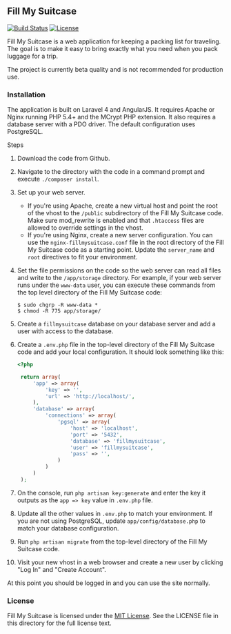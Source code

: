 ## Fill My Suitcase

[![Build Status](https://travis-ci.org/aag/fillmysuitcase.svg?branch=master)](https://travis-ci.org/aag/fillmysuitcase) [![License](https://img.shields.io/badge/License-MIT-blue.svg)](LICENSE)

Fill My Suitcase is a web application for keeping a packing list for traveling.
The goal is to make it easy to bring exactly what you need when you pack luggage
for a trip.

The project is currently beta quality and is not recommended for production use.

### Installation

The application is built on Laravel 4 and AngularJS.  It requires Apache or
Nginx running PHP 5.4+ and the MCrypt PHP extension.  It also requires a
database server with a PDO driver.  The default configuration uses PostgreSQL.

Steps

1. Download the code from Github.
2. Navigate to the directory with the code in a command prompt and execute
   `./composer install`.
3. Set up your web server.
   * If you're using Apache, create a new virtual host and point the root of
   the vhost to the `/public` subdirectory of the Fill My Suitcase code. Make
   sure mod_rewrite is enabled and that `.htaccess` files are allowed to
   override settings in the vhost.
   * If you're using Nginx, create a new server configuration. You can use the
   `nginx-fillmysuitcase.conf` file in the root directory of the Fill My
   Suitcase code as a starting point. Update the `server_name` and `root`
   directives to fit your environment.
4. Set the file permissions on the code so the web server can read all files
   and write to the `/app/storage` directory. For example, if your web server
   runs under the `www-data` user, you can execute these commands from the
   top level directory of the Fill My Suitcase code:

   ```
   $ sudo chgrp -R www-data *
   $ chmod -R 775 app/storage/
   ```
5. Create a `fillmysuitcase` database on your database server and add a user
   with access to the database.
6. Create a `.env.php` file in the top-level directory of the Fill My Suitcase
   code and add your local configuration. It should look something like this:
   ```php
   <?php

    return array(
        'app' => array(
            'key' => '',
            'url' => 'http://localhost/',
        ),
        'database' => array(
            'connections' => array(
                'pgsql' => array(
                    'host' => 'localhost',
                    'port' => '5432',
                    'database' => 'fillmysuitcase',
                    'user' => 'fillmysuitcase',
                    'pass' => '',
                )
            )
        )
    );
    ```

7. On the console, run `php artisan key:generate` and enter the key it outputs
   as the `app => key` value in `.env.php` file.
8. Update all the other values in `.env.php` to match your environment. If you
   are not using PostgreSQL, update `app/config/database.php` to match your
   database configuration.
9. Run `php artisan migrate` from the top-level directory of the Fill My
   Suitcase code.
10. Visit your new vhost in a web browser and create a new user by clicking
   "Log In" and "Create Account".

At this point you should be logged in and you can use the site normally.

### License

Fill My Suitcase is licensed under the
[MIT License](http://opensource.org/licenses/MIT).  See the LICENSE file in
this directory for the full license text.

